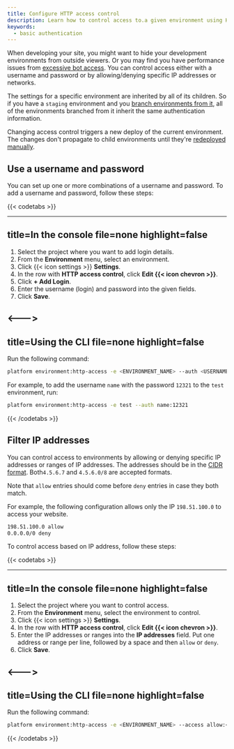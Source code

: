 ```yaml
---
title: Configure HTTP access control
description: Learn how to control access to.a given environment using HTTP methods.
keywords:
  - basic authentication
---
```


When developing your site, you might want to hide your development environments from outside viewers.
Or you may find you have performance issues from [excessive bot access](https://community.platform.sh/t/diagnosing-and-resolving-issues-with-excessive-bot-access/792).
You can control access either with a username and password or by allowing/denying specific IP addresses or networks.

The settings for a specific environment are inherited by all of its children.
So if you have a `staging` environment and you [branch environments from it](../other/glossary.md#branch),
all of the environments branched from it inherit the same authentication information.

Changing access control triggers a new deploy of the current environment.
The changes don't propagate to child environments until they're [redeployed manually](../development/troubleshoot.md#force-a-redeploy).

## Use a username and password

You can set up one or more combinations of a username and password.
To add a username and password, follow these steps:

{{< codetabs >}}

---
title=In the console
file=none
highlight=false
---

<!--This is in HTML to get the icon not to break the list. -->
<ol>
  <li>Select the project where you want to add login details.</li>
  <li>From the <strong>Environment</strong> menu, select an environment.</li>
  <li>Click {{< icon settings >}} <strong>Settings</strong>.</li>
  <li>In the row with <strong>HTTP access control</strong>, click <strong>Edit {{< icon chevron >}}</strong>.</li>
  <li>Click <strong>+ Add Login</strong>.</li>
  <li>Enter the username (login) and password into the given fields.</li>
  <li>Click <strong>Save</strong>.</li>
</ol>

<--->
---
title=Using the CLI
file=none
highlight=false
---

Run the following command:

```bash
platform environment:http-access -e <ENVIRONMENT_NAME> --auth <USERNAME>:<PASSWORD>
```

For example, to add the username `name` with the password `12321` to the `test` environment, run:

```bash
platform environment:http-access -e test --auth name:12321
```

{{< /codetabs >}}

## Filter IP addresses

You can control access to environments by allowing or denying specific IP addresses or ranges of IP addresses.
The addresses should be in the [CIDR format](https://en.wikipedia.org/wiki/Classless_Inter-Domain_Routing).
Both`4.5.6.7` and `4.5.6.0/8` are accepted formats.

Note that `allow` entries should come before `deny` entries in case they both match.

For example, the following configuration allows only the IP `198.51.100.0` to access your website.

```txt
198.51.100.0 allow
0.0.0.0/0 deny
```

To control access based on IP address, follow these steps:

{{< codetabs >}}

---
title=In the console
file=none
highlight=false
---

<!--This is in HTML to get the icon not to break the list. -->
<ol>
  <li>Select the project where you want to control access.</li>
  <li>From the <strong>Environment</strong> menu, select the environment to control.</li>
  <li>Click {{< icon settings >}} <strong>Settings</strong>.</li>
  <li>In the row with <strong>HTTP access control</strong>, click <strong>Edit {{< icon chevron >}}</strong>.</li>
  <li>Enter the IP addresses or ranges into the <strong>IP addresses</strong> field. Put one address or range per line, followed by a space and then <code>allow</code> or <code>deny</code>.</li>
  <li>Click <strong>Save</strong>.</li>
</ol>

<--->
---
title=Using the CLI
file=none
highlight=false
---

Run the following command:

```bash
platform environment:http-access -e <ENVIRONMENT_NAME> --access allow:<IPS_TO_ALLOW> --access deny:<IPS_TO_DENY>
```

{{< /codetabs >}}
